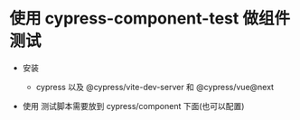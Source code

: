 # 使用 cypress-component-test 做组件测试


- 安装
  - cypress 以及 @cypress/vite-dev-server 和 @cypress/vue@next

- 使用
  测试脚本需要放到 cypress/component 下面(也可以配置)